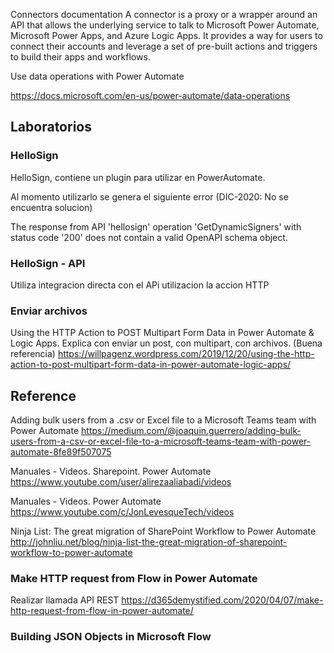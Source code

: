 


Connectors documentation
A connector is a proxy or a wrapper around an API that allows the underlying service to talk to Microsoft Power Automate, Microsoft Power Apps, and Azure Logic Apps. It provides a way for users to connect their accounts and leverage a set of pre-built actions and triggers to build their apps and workflows.


Use data operations with Power Automate

https://docs.microsoft.com/en-us/power-automate/data-operations

## Laboratorios

### HelloSign

HelloSign, contiene un plugin para utilizar en PowerAutomate.

Al momento utilizarlo se genera el siguiente error (DIC-2020: No se encuentra solucion)

The response from API 'hellosign' operation 'GetDynamicSigners' with status code '200' does not contain a valid OpenAPI schema object.

### HelloSign - API

Utiliza integracion directa con el APi utilizacion la accion HTTP


### Enviar archivos

Using the HTTP Action to POST Multipart Form Data in Power Automate & Logic Apps.
Explica con enviar un post, con multipart, con archivos. (Buena referencia)
https://willpagenz.wordpress.com/2019/12/20/using-the-http-action-to-post-multipart-form-data-in-power-automate-logic-apps/



## Reference


Adding bulk users from a .csv or Excel file to a Microsoft Teams team with Power Automate
https://medium.com/@joaquin.guerrero/adding-bulk-users-from-a-csv-or-excel-file-to-a-microsoft-teams-team-with-power-automate-8fe89f507075


Manuales - Videos. Sharepoint. Power Automate
https://www.youtube.com/user/alirezaaliabadi/videos

Manuales - Videos.  Power Automate
https://www.youtube.com/c/JonLevesqueTech/videos


Ninja List: The great migration of SharePoint Workflow to Power Automate
http://johnliu.net/blog/ninja-list-the-great-migration-of-sharepoint-workflow-to-power-automate

### Make HTTP request from Flow in Power Automate

Realizar llamada API REST
https://d365demystified.com/2020/04/07/make-http-request-from-flow-in-power-automate/


### Building JSON Objects in Microsoft Flow

